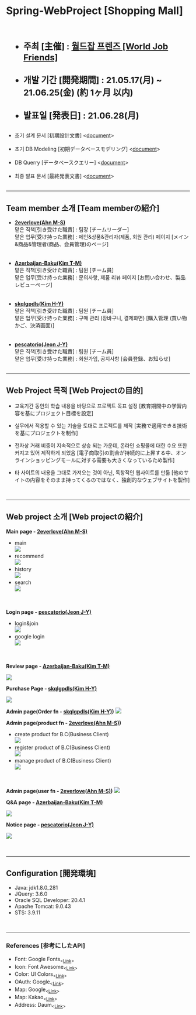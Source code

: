 # Spring-WebProject [Shopping Mall]<br><br><p><ul><small><li>주최 [主催] : <a href = "http://www.worldjobf.com/">월드잡 프렌즈 [World Job Friends]</a></li><br><li>개발 기간 [開発期間] : 21.05.17(月) ~ 21.06.25(金) (約 1ヶ月 以内)</li><br><li>발표일 [発表日] : 21.06.28(月)</li></small></ul></p>
<ul>
<li>초기 설계 문서 [初期設計文書] <<a href="https://drive.google.com/file/d/1HunL8UZx51LkjAB5cX24Ls9Xg41VtUrQ/view?usp=sharing" target='_blank'>document</a>></li><br>
<li>초기 DB Modeling [初期データベースモデリング] <<a href="https://drive.google.com/file/d/1pzqYkLt0lyVhYfdmtYy_Bef24RBfWx8U/view?usp=sharing" target='_blank'>document</a>></li><br>
<li>DB Querry [データベースクエリー] <<a href="https://github.com/2everlove/dbWorks/blob/main/spring/webProject.sql" target='_blank'>document</a>></li><br>
<li>최종 발표 문서 [最終発表文書] <<a href="https://drive.google.com/file/d/1HF8VxupFD-ICQhthzbbTji9Bx5bPrbsJ/view?usp=sharing" target='_blank'>document</a>></li><br>
</ul>
<hr>
  <h2>Team member 소개 [Team memberの紹介]</h2>
  <ul>
  <li><b><a href="https://github.com/2everlove" target='_blank'>2everlove(Ahn M-S)</a></b><br>
  맡은 직책[引き受けた職責] : 팀장 [チームリーダー]<br>
  맡은 업무[受け持った業務] : 메인&상품&관리자(제품, 회원 관리) 페이지 [メイン&商品&管理者(商品、会員管理)のページ]
  </li>
  <br>
  <br>
  <li><b><a href="https://github.com/Azerbaijan-Baku" target='_blank'>Azerbaijan-Baku(Kim T-M)</a></b><br>
  맡은 직책[引き受けた職責] : 팀원 [チーム員]<br>
  맡은 업무[受け持った業務] : 문의사항, 제품 리뷰 페이지 [お問い合わせ、製品レビューページ]
  </li>
  <br>
  <br>
  <li><b><a href="https://github.com/skqlgpdls" target='_blank'>skqlgpdls(Kim H-Y)</a></b><br>
  맡은 직책[引き受けた職責] : 팀원 [チーム員]<br>
  맡은 업무[受け持った業務] : 구매 관리 (장바구니, 결제화면) [購入管理 (買い物かご、決済画面)]
  </li>
  <br>
  <br>
  <li><b><a href="https://github.com/pescatorio" target='_blank'>pescatorio(Jeon J-Y)</a></b><br>
  맡은 직책[引き受けた職責] : 팀원 [チーム員]<br>
  맡은 업무[受け持った業務] : 회원가입, 공지사항 [会員登録、お知らせ]
  </li>
  <br>
  </ul>
  
<hr>
  <h2>Web Project 목적 [Web Projectの目的]</h2>
  <ul>
  <li><p>교육기간 동안의 학습 내용을 바탕으로 프로젝트 목표 설정 [教育期間中の学習内容を基にプロジェクト目標を設定]</p></li>
  <li><p>실무에서 적용할 수 있는 기술을 토대로 프로젝트를 제작 [実務で適用できる技術を基にプロジェクトを制作]</p></li>
  <li><p>전자상 거래 비중이 지속적으로 상승 되는 가운데, 온라인 쇼핑몰에 대한 수요 또한 커지고 있어 제작하게 되었음 [電子商取引の割合が持続的に上昇する中、オンラインショッピングモールに対する需要も大きくなっているため製作]</p></li>
  <li><p>타 사이트의 내용을 그대로 가져오는 것이 아닌, 독창적인 웹사이트를 만듦 [他のサイトの内容をそのまま持ってくるのではなく、独創的なウェブサイトを製作]</p></li>
  </ul>
  <br>
<hr>
  <h2>Web project 소개 [Web projectの紹介]</h2>
  <p><b>Main page - <a href="https://github.com/2everlove" target='_blank'>2everlove(Ahn M-S)</a></b></p>
  <ul>
  <li>main<br><img src ="http://mika.ipdisk.co.kr:8000/list/HDD1/data/Host/List/practiceApps/mikaWorld/Elect%20project%20pic/main.gif">
  </li>
  <li>recommend<br><img src ="http://mika.ipdisk.co.kr:8000/list/HDD1/data/Host/List/practiceApps/mikaWorld/Elect%20project%20pic/recommend.gif">
  </li>
  <li>history<br><img src ="http://mika.ipdisk.co.kr:8000/list/HDD1/data/Host/List/practiceApps/mikaWorld/Elect%20project%20pic/history.gif">
  </li>
  <li>search<br><img src ="http://mika.ipdisk.co.kr:8000/list/HDD1/data/Host/List/practiceApps/mikaWorld/Elect%20project%20pic/search.gif">
  </li>
  </ul>
  <br>
  
  <p><b>Login page - <a href="https://github.com/pescatorio" target='_blank'>pescatorio(Jeon J-Y)</a></b></p>
  <ul>
  <li>login&join<br><img src ="http://mika.ipdisk.co.kr:8000/list/HDD1/data/Host/List/practiceApps/mikaWorld/Elect%20project%20pic/login.gif">
  </li>
  <li>google login<br><img src ="http://mika.ipdisk.co.kr:8000/list/HDD1/data/Host/List/practiceApps/mikaWorld/Elect%20project%20pic/oauth.gif">
  </li>
  </ul>
  <br>
  
  <p><b>Review page - <a href="https://github.com/Azerbaijan-Baku" target='_blank'>Azerbaijan-Baku(Kim T-M)</a></b></p>
  <img src ="http://mika.ipdisk.co.kr:8000/list/HDD1/data/Host/List/practiceApps/mikaWorld/Elect%20project%20pic/review.gif">
  <br>
  
  <p><b>Purchase Page - <a href="https://github.com/skqlgpdls" target='_blank'>skqlgpdls(Kim H-Y)</a></b></p>
  <img src ="http://mika.ipdisk.co.kr:8000/list/HDD1/data/Host/List/practiceApps/mikaWorld/Elect%20project%20pic/order1.gif">
  <br>
  
  <p><b>Admin page(Order fn - <a href="https://github.com/skqlgpdls" target='_blank'>skqlgpdls(Kim H-Y)</a>)</b>
  <img src ="http://mika.ipdisk.co.kr:8000/list/HDD1/data/Host/List/practiceApps/mikaWorld/Elect%20project%20pic/order2.gif">
  <br>
    
  <p><b>Admin page(product fn - <a href="https://github.com/2everlove" target='_blank'>2everlove(Ahn M-S)</a>)</b>
  <ul>
   <li>create product for B.C(Business Client)<br><img src ="http://mika.ipdisk.co.kr:8000/list/HDD1/data/Host/List/practiceApps/mikaWorld/Elect%20project%20pic/product.gif">       </li>
   <li>register product of B.C(Business Client)<br><img src ="http://mika.ipdisk.co.kr:8000/list/HDD1/data/Host/List/practiceApps/mikaWorld/Elect%20project%20pic/product2.gif">
    </li>
  <li>manage product of B.C(Business Client)<br><img src ="http://mika.ipdisk.co.kr:8000/list/HDD1/data/Host/List/practiceApps/mikaWorld/Elect%20project%20pic/product4.gif">
  </li>
  </ul>
  <br>
    
  <p><b>Admin page(user fn - <a href="https://github.com/2everlove" target='_blank'>2everlove(Ahn M-S)</a>)</b>
  <img src ="http://mika.ipdisk.co.kr:8000/list/HDD1/data/Host/List/practiceApps/mikaWorld/Elect%20project%20pic/user.gif">
  <br>
    
  <p><b>Q&A page - <a href="https://github.com/Azerbaijan-Baku" target='_blank'>Azerbaijan-Baku(Kim T-M)</a></b></p>
  <img src ="http://mika.ipdisk.co.kr:8000/list/HDD1/data/Host/List/practiceApps/mikaWorld/Elect%20project%20pic/qa.gif">
  <br>
  
  <p><b>Notice page - <a href="https://github.com/pescatorio" target='_blank'>pescatorio(Jeon J-Y)</a></b></p>
  <img src ="http://mika.ipdisk.co.kr:8000/list/HDD1/data/Host/List/practiceApps/mikaWorld/Elect%20project%20pic/notice.gif">
  <br>
    
  
  <br>
    
    
  <br>
<hr>
  <h2>Configuration [開発環境]</h2>
  <ul>
    <li>Java: jdk1.8.0_281</li>
    <li>JQuery: 3.6.0</li>
    <li>Oracle SQL Developer: 20.4.1</li>
    <li>Apache Tomcat: 9.0.43</li>
    <li>STS: 3.9.11</li>
  </ul>
  
  <br>
<hr>
  <h3>References [参考にしたAPI]</h3>
  <ul>
    <li>Font: Google Fonts<sub><<a href="https://fonts.google.com/">Link</a>><sub></li>
    <li>Icon: Font Awesome<sub><<a href="https://fontawesome.com/icons">Link</a>><sub></li>
    <li>Color: UI Colors<sub><<a href="https://flatuicolors.com/">Link</a>><sub></li>
    <li>OAuth: Google<sub><<a href="https://developers.google.com/identity/protocols/oauth2#libraries">Link</a>><sub></li>
    <li>Map: Google<sub><<a href="https://developers.google.com/maps/documentation">Link</a>><sub></li>
    <li>Map: Kakao<sub><<a href="https://apis.map.kakao.com/web/guide/">Link</a>><sub></li>
    <li>Address: Daum<sub><<a href="https://postcode.map.daum.net/guide">Link</a>><sub></li>
  </ul>
